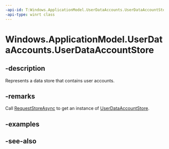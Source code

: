 ```yaml
---
-api-id: T:Windows.ApplicationModel.UserDataAccounts.UserDataAccountStore
-api-type: winrt class
---
```


<!-- Class syntax.
public class UserDataAccountStore : Windows.ApplicationModel.UserDataAccounts.IUserDataAccountStore, Windows.ApplicationModel.UserDataAccounts.IUserDataAccountStore2, Windows.ApplicationModel.UserDataAccounts.IUserDataAccountStore3
-->

# Windows.ApplicationModel.UserDataAccounts.UserDataAccountStore

## -description
Represents a data store that contains user accounts.

## -remarks
Call [RequestStoreAsync](userdataaccountmanager_requeststoreasync_1031356348.md) to get an instance of [UserDataAccountStore](userdataaccountstore.md).

## -examples

## -see-also
